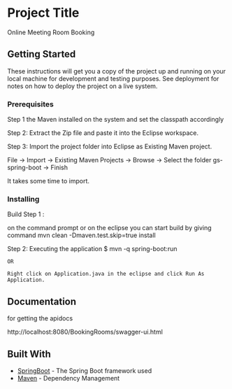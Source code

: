 # Project Title

Online Meeting Room Booking

## Getting Started

These instructions will get you a copy of the project up and running on your local machine for development and testing purposes. See deployment for notes on how to deploy the project on a live system.

### Prerequisites

Step 1 the Maven installed on the system and set the classpath accordingly

Step 2: Extract the Zip file and paste it into the Eclipse workspace.

Step 3: Import the project folder into Eclipse as Existing Maven project.

File -> Import -> Existing Maven Projects -> Browse -> Select the folder gs-spring-boot -> Finish

It takes some time to import.

### Installing

Build Step 1 :

on the command prompt or on the eclipse you can start build by giving command
 mvn clean -Dmaven.test.skip=true install

 
 Step 2:
 Executing the application 
	$ mvn -q spring-boot:run
	
	OR
	
	Right click on Application.java in the eclipse and click Run As Application. 

	
## Documentation

for getting the apidocs

http://localhost:8080/BookingRooms/swagger-ui.html	

	

## Built With

* [SpringBoot](https://github.com/spring-projects/spring-boot) - The Spring Boot framework used
* [Maven](https://maven.apache.org/) - Dependency Management




